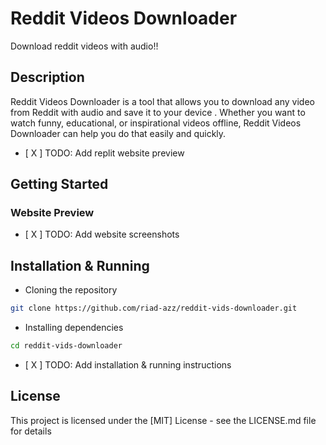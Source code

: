 # Reddit Videos Downloader

Download reddit videos with audio!!

## Description

Reddit Videos Downloader is a tool that allows you to download any video from Reddit with audio and save it to your device . Whether you want to watch funny, educational, or inspirational videos offline, Reddit Videos Downloader can help you do that easily and quickly.

- [ X ] TODO: Add replit website preview

## Getting Started

### Website Preview

- [ X ] TODO: Add website screenshots

## Installation & Running

- Cloning the repository

```bash
git clone https://github.com/riad-azz/reddit-vids-downloader.git
```

- Installing dependencies

```bash
cd reddit-vids-downloader
```

- [ X ] TODO: Add installation & running instructions

## License

This project is licensed under the [MIT] License - see the LICENSE.md file for details